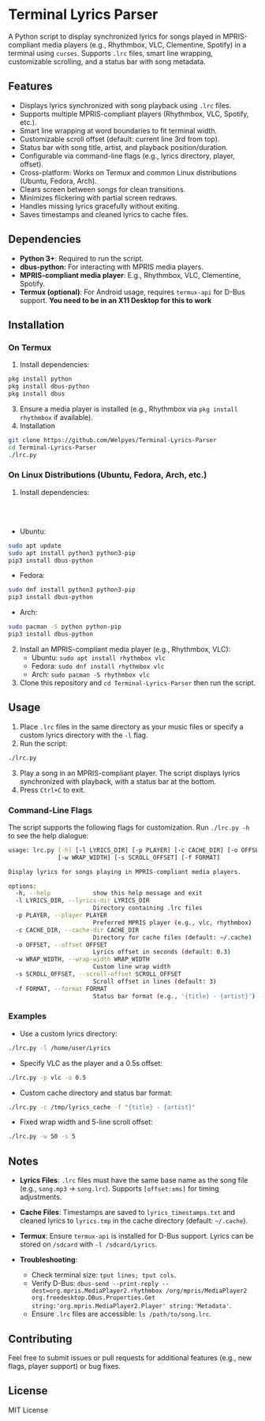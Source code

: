 # Terminal Lyrics Parser

A Python script to display synchronized lyrics for songs played in MPRIS-compliant media players (e.g., Rhythmbox, VLC, Clementine, Spotify) in a terminal using `curses`. Supports `.lrc` files, smart line wrapping, customizable scrolling, and a status bar with song metadata.

## Features
- Displays lyrics synchronized with song playback using `.lrc` files.
- Supports multiple MPRIS-compliant players (Rhythmbox, VLC, Spotify, etc.).
- Smart line wrapping at word boundaries to fit terminal width.
- Customizable scroll offset (default: current line 3rd from top).
- Status bar with song title, artist, and playback position/duration.
- Configurable via command-line flags (e.g., lyrics directory, player, offset).
- Cross-platform: Works on Termux and common Linux distributions (Ubuntu, Fedora, Arch).
- Clears screen between songs for clean transitions.
- Minimizes flickering with partial screen redraws.
- Handles missing lyrics gracefully without exiting.
- Saves timestamps and cleaned lyrics to cache files.

## Dependencies
- **Python 3+**: Required to run the script.
- **dbus-python**: For interacting with MPRIS media players.
- **MPRIS-compliant media player**: E.g., Rhythmbox, VLC, Clementine, Spotify.
- **Termux (optional)**: For Android usage, requires `termux-api` for D-Bus support. **You need to be in an X11 Desktop for this to work**

## Installation

### On Termux
1. Install dependencies:
```bash
pkg install python
pkg install dbus-python
pkg install dbus
```
3. Ensure a media player is installed (e.g., Rhythmbox via `pkg install rhythmbox` if available).
4. Installation
```bash
git clone https://github.com/Welpyes/Terminal-Lyrics-Parser
cd Terminal-Lyrics-Parser
./lrc.py
```

### On Linux Distributions (Ubuntu, Fedora, Arch, etc.)
1. Install dependencies:
<br>
</br>

   - Ubuntu:
```bash
sudo apt update
sudo apt install python3 python3-pip
pip3 install dbus-python
```
   - Fedora:
```bash
sudo dnf install python3 python3-pip
pip3 install dbus-python
```
   - Arch:
```bash
sudo pacman -S python python-pip
pip3 install dbus-python
```
2. Install an MPRIS-compliant media player (e.g., Rhythmbox, VLC):
   - Ubuntu: `sudo apt install rhythmbox vlc`
   - Fedora: `sudo dnf install rhythmbox vlc`
   - Arch: `sudo pacman -S rhythmbox vlc`
3. Clone this repository and `cd Terminal-Lyrics-Parser` then run the script.

## Usage
1. Place `.lrc` files in the same directory as your music files or specify a custom lyrics directory with the `-l` flag.
2. Run the script:
```bash
./lrc.py
```
3. Play a song in an MPRIS-compliant player. The script displays lyrics synchronized with playback, with a status bar at the bottom.
4. Press `Ctrl+C` to exit.

### Command-Line Flags
The script supports the following flags for customization. Run `./lrc.py -h` to see the help dialogue:

```bash
usage: lrc.py [-h] [-l LYRICS_DIR] [-p PLAYER] [-c CACHE_DIR] [-o OFFSET]
              [-w WRAP_WIDTH] [-s SCROLL_OFFSET] [-f FORMAT]

Display lyrics for songs playing in MPRIS-compliant media players.

options:
  -h, --help            show this help message and exit
  -l LYRICS_DIR, --lyrics-dir LYRICS_DIR
                        Directory containing .lrc files
  -p PLAYER, --player PLAYER
                        Preferred MPRIS player (e.g., vlc, rhythmbox)
  -c CACHE_DIR, --cache-dir CACHE_DIR
                        Directory for cache files (default: ~/.cache)
  -o OFFSET, --offset OFFSET
                        Lyrics offset in seconds (default: 0.3)
  -w WRAP_WIDTH, --wrap-width WRAP_WIDTH
                        Custom line wrap width
  -s SCROLL_OFFSET, --scroll-offset SCROLL_OFFSET
                        Scroll offset in lines (default: 3)
  -f FORMAT, --format FORMAT
                        Status bar format (e.g., '{title} - {artist}') (default: Song: {title} | Artist: {artist} | {position} / {duration})
```

### Examples
- Use a custom lyrics directory:
```bash
./lrc.py -l /home/user/Lyrics
```
- Specify VLC as the player and a 0.5s offset:
```bash
./lrc.py -p vlc -o 0.5
```
- Custom cache directory and status bar format:
```bash
./lrc.py -c /tmp/lyrics_cache -f "{title} - {artist}"
```
- Fixed wrap width and 5-line scroll offset:
```bash
./lrc.py -w 50 -s 5
```

## Notes
- **Lyrics Files**: `.lrc` files must have the same base name as the song file (e.g., `song.mp3` → `song.lrc`). Supports `[offset:±ms]` for timing adjustments.
- **Cache Files**: Timestamps are saved to `lyrics_timestamps.txt` and cleaned lyrics to `lyrics.tmp` in the cache directory (default: `~/.cache`).
- **Termux**: Ensure `termux-api` is installed for D-Bus support. Lyrics can be stored on `/sdcard` with `-l /sdcard/Lyrics`.

- **Troubleshooting**:
  - Check terminal size: `tput lines; tput cols`.
  - Verify D-Bus: `dbus-send --print-reply --dest=org.mpris.MediaPlayer2.rhythmbox /org/mpris/MediaPlayer2 org.freedesktop.DBus.Properties.Get string:'org.mpris.MediaPlayer2.Player' string:'Metadata'`.
  - Ensure `.lrc` files are accessible: `ls /path/to/song.lrc`.

## Contributing
Feel free to submit issues or pull requests for additional features (e.g., new flags, player support) or bug fixes.

## License
MIT License
